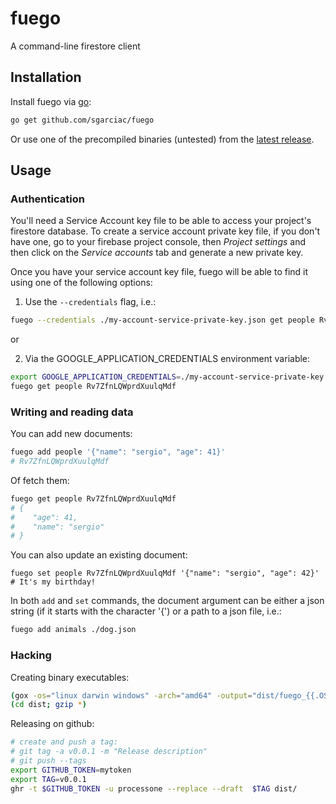 # fuego
A command-line firestore client

## Installation

Install fuego via [go](https://golang.org/dl/):

```sh
go get github.com/sgarciac/fuego
```

Or use one of the precompiled binaries (untested) from the [latest release](https://github.com/sgarciac/fuego/releases).

## Usage

### Authentication

You'll need a Service Account key file to be able to access your project's
firestore database. To create a service account private key file, if you don't
have one, go to your firebase project console, then _Project settings_ and then
click on the _Service accounts_ tab and generate a new private key.

Once you have your service account key file, fuego will be able to find it using
one of the following options:

1. Use the ```--credentials``` flag, i.e.:

```sh
fuego --credentials ./my-account-service-private-key.json get people Rv7ZfnLQWprdXuulqMdf
```

or

2. Via the GOOGLE_APPLICATION_CREDENTIALS environment variable:

```sh
export GOOGLE_APPLICATION_CREDENTIALS=./my-account-service-private-key.json
fuego get people Rv7ZfnLQWprdXuulqMdf
```

### Writing and reading data

You can add new documents:

```sh
fuego add people '{"name": "sergio", "age": 41}'
# Rv7ZfnLQWprdXuulqMdf
```

Of fetch them:

```sh
fuego get people Rv7ZfnLQWprdXuulqMdf
# {
#    "age": 41,
#    "name": "sergio"
# }
```

You can also update an existing document:

```
fuego set people Rv7ZfnLQWprdXuulqMdf '{"name": "sergio", "age": 42}' # It's my birthday!
```

In both ```add``` and ```set``` commands, the document argument can be either a
json string (if it starts with the character '{') or a path to a json file, i.e.:

```sh
fuego add animals ./dog.json
```


### Hacking

Creating binary executables:

```sh
(gox -os="linux darwin windows" -arch="amd64" -output="dist/fuego_{{.OS}}_{{.Arch}}")
(cd dist; gzip *)

```

Releasing on github:

```sh
# create and push a tag:
# git tag -a v0.0.1 -m "Release description"
# git push --tags
export GITHUB_TOKEN=mytoken
export TAG=v0.0.1
ghr -t $GITHUB_TOKEN -u processone --replace --draft  $TAG dist/
```
